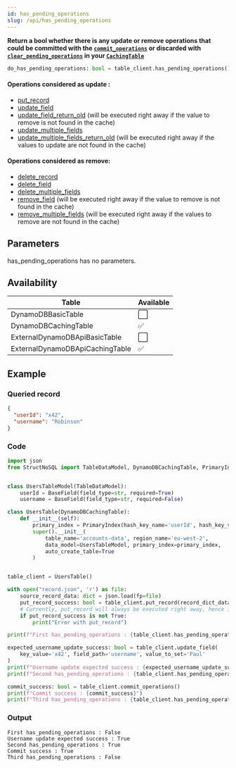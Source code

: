 ```yaml
---
id: has_pending_operations
slug: /api/has_pending_operations
---
```


**Return a bool whether there is any update or remove operations that could be committed with the
[```commit_operations```](../api/commit_operations.md) or discarded with 
[```clear_pending_operations```](../api/clear_pending_operations.md) in your 
[```CachingTable```](../caching_table/introduction.md)**

```python
do_has_pending_operations: bool = table_client.has_pending_operations()
```

#### Operations considered as update :
- [put_record](../api/put_record.md)
- [update_field](../api/update_field.md)
- [update_field_return_old](../api/update_field.md) (will be executed right away if the value to remove is not found in the cache)
- [update_multiple_fields](../api/update_multiple_fields.md)
- [update_multiple_fields_return_old](../api/update_multiple_fields.md) (will be executed right away if the values to update are not found in the cache)


#### Operations considered as remove:  
- [delete_record](../api/delete_record.md)
- [delete_field](../api/delete_field.md)
- [delete_multiple_fields](../api/delete_multiple_fields.md)
- [remove_field](../api/remove_field.md) (will be executed right away if the value to remove is not found in the cache)
- [remove_multiple_fields](../api/remove_multiple_fields.md) (will be executed right away if the values to remove are not found in the cache)

## Parameters

has_pending_operations has no parameters.
 
## Availability

| Table | Available |
| ----- | :-------- |
| DynamoDBBasicTable | ⬜
| DynamoDBCachingTable | ✅
| ExternalDynamoDBApiBasicTable | ⬜
| ExternalDynamoDBApiCachingTable | ✅

## Example


### Queried record
```json
{
  "userId": "x42",
  "username": "Robinson"
}
```

### Code
```python
import json
from StructNoSQL import TableDataModel, DynamoDBCachingTable, PrimaryIndex, BaseField


class UsersTableModel(TableDataModel):
    userId = BaseField(field_type=str, required=True)
    username = BaseField(field_type=str, required=False)

class UsersTable(DynamoDBCachingTable):
    def __init__(self):
        primary_index = PrimaryIndex(hash_key_name='userId', hash_key_variable_python_type=str)
        super().__init__(
            table_name='accounts-data', region_name='eu-west-2',
            data_model=UsersTableModel, primary_index=primary_index,
            auto_create_table=True
        )


table_client = UsersTable()

with open("record.json", 'r') as file:
    source_record_data: dict = json.load(fp=file)
    put_record_success: bool = table_client.put_record(record_dict_data=source_record_data)
    # Currently, put_record will always be executed right away, hence is not considered a pending_operation
    if put_record_success is not True:
        print("Error with put_record")

print(f"First has_pending_operations : {table_client.has_pending_operations()}")

expected_username_update_success: bool = table_client.update_field(
    key_value='x42', field_path='username', value_to_set='Paul'
)
print(f"Username update expected success : {expected_username_update_success}")
print(f"Second has_pending_operations : {table_client.has_pending_operations()}")

commit_success: bool = table_client.commit_operations()
print(f"Commit success : {commit_success}")
print(f"Third has_pending_operations : {table_client.has_pending_operations()}")

```

### Output
```
First has_pending_operations : False
Username update expected success : True
Second has_pending_operations : True
Commit success : True
Third has_pending_operations : False
```
        
